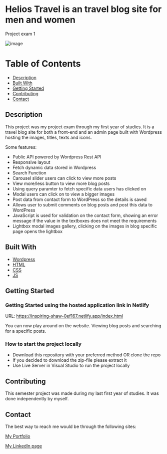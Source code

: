 # Helios Travel is an travel blog site for men and women 
Project exam 1

![image](https://i.ibb.co/QbZ0bdP/helios-travel-webpage-image-01.jpg)



# Table of Contents

- [Description](#description)
- [Built With](#built-with)
- [Getting Started](#getting-started)
- [Contributing](#contributing)
- [Contact](#contact)

## Description

This project was my project exam through my first year of studies. It is a travel blog site for both a front-end and an admin page built with Wordpress hosting the images, titles, texts and icons.

Some features:
- Public API powered by Wordpress Rest API 
- Responsive layout
- Fetch dynamic data stored in Wordpress
- Search Function
- Carousel slider users can click to view more posts
- View more/less button to view more blog posts
- Using query paramter to fetch specific data users has clicked on
- Modal users can click on to view a bigger images
- Post data from contact form to WordPress so the details is saved
- Allows user to submit comments on blog posts and post this data to WordPress
- JavaScript is used for validation on the contact form, showing an error message if the value in the textboxes does not meet the requirements
- Lightbox modal images gallery, clicking on the images in blog specific page opens the lightbox


## Built With

- [Wordpress]( https://wordpress.com/)
- [HTML](https://html.com/)
- [CSS](https://developer.mozilla.org/en-US/docs/Web/CSS)
- [JS](https://www.javascript.com/)

## Getting Started

### Getting Started using the hosted application link in Netlify

URL: https://inspiring-shaw-0ef167.netlify.app/index.html

You can now play around on the website. Viewing blog posts and searching for a specific posts. 


### How to start the project locally

- Download this repository with your preferred method OR clone the repo
- If you decided to download the zip-file please extract it
- Use Live Server in Visual Studio to run the project locally


## Contributing

This semester project was made during my last first year of studies. It was done independently by myself.

## Contact

The best way to reach me would be through the following sites:

[My Portfolio](https://www.abjerke.com/)

[My LinkedIn page]( https://www.linkedin.com/in/aina-bjerke-a2b114172/)
